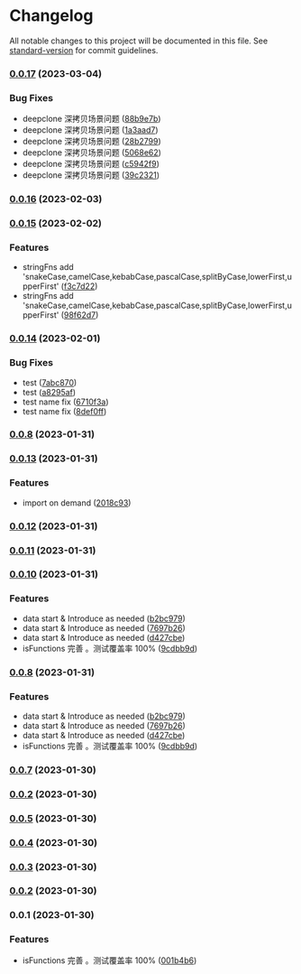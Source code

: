 # Changelog

All notable changes to this project will be documented in this file. See [standard-version](https://github.com/conventional-changelog/standard-version) for commit guidelines.

### [0.0.17](https://github.com/laoer536/js-utils/compare/v0.0.16...v0.0.17) (2023-03-04)


### Bug Fixes

* deepclone 深拷贝场景问题 ([88b9e7b](https://github.com/laoer536/js-utils/commit/88b9e7bd078b0fd752eb8fdef16469f39acb3b80))
* deepclone 深拷贝场景问题 ([1a3aad7](https://github.com/laoer536/js-utils/commit/1a3aad79c7eaca5212f1db8a259397a30d97b087))
* deepclone 深拷贝场景问题 ([28b2799](https://github.com/laoer536/js-utils/commit/28b27992359cbb5e92905bf0a1a6715d7655da6a))
* deepclone 深拷贝场景问题 ([5068e62](https://github.com/laoer536/js-utils/commit/5068e6218bb940ad9e0f5f45d00887c7728d0a81))
* deepclone 深拷贝场景问题 ([c5942f9](https://github.com/laoer536/js-utils/commit/c5942f9269eb0d8e1b66d33a132956c41092cc7a))
* deepclone 深拷贝场景问题 ([39c2321](https://github.com/laoer536/js-utils/commit/39c2321c4b0c367e0c6105b16514fa519b84a623))

### [0.0.16](https://github.com/laoer536/js-utils/compare/v0.0.15...v0.0.16) (2023-02-03)

### [0.0.15](https://github.com/laoer536/js-utils/compare/v0.0.14...v0.0.15) (2023-02-02)


### Features

* stringFns add 'snakeCase,camelCase,kebabCase,pascalCase,splitByCase,lowerFirst,upperFirst' ([f3c7d22](https://github.com/laoer536/js-utils/commit/f3c7d22db4b962ba3b8e37251a6633c795ef910c))
* stringFns add 'snakeCase,camelCase,kebabCase,pascalCase,splitByCase,lowerFirst,upperFirst' ([98f62d7](https://github.com/laoer536/js-utils/commit/98f62d7d58090437d4ad8e4f80b69e25dc729c6d))

### [0.0.14](https://github.com/laoer536/js-utils/compare/v0.0.13...v0.0.14) (2023-02-01)


### Bug Fixes

* test ([7abc870](https://github.com/laoer536/js-utils/commit/7abc8702d9b01f2fcaeb308a939f686dc1502e52))
* test ([a8295af](https://github.com/laoer536/js-utils/commit/a8295af3f14626ea8c11a44175aaaaea67cab7c4))
* test name fix ([6710f3a](https://github.com/laoer536/js-utils/commit/6710f3a5ff7742b7edce8c1a1cbcbf375934226f))
* test name fix ([8def0ff](https://github.com/laoer536/js-utils/commit/8def0ff53609807900845e180084cfdb9415918e))

### [0.0.8](https://github.com/laoer536/js-utils/compare/v0.0.7...v0.0.8) (2023-01-31)

### [0.0.13](https://github.com/laoer536/js-utils/compare/v0.0.12...v0.0.13) (2023-01-31)


### Features

* import on demand ([2018c93](https://github.com/laoer536/js-utils/commit/2018c93a65cb9578733135075169d6c105b08e56))

### [0.0.12](https://github.com/laoer536/js-utils/compare/v0.0.11...v0.0.12) (2023-01-31)

### [0.0.11](https://github.com/laoer536/js-utils/compare/v0.0.10...v0.0.11) (2023-01-31)

### [0.0.10](https://github.com/laoer536/js-utils/compare/v0.0.7...v0.0.10) (2023-01-31)


### Features

* data start & Introduce as needed ([b2bc979](https://github.com/laoer536/js-utils/commit/b2bc97909ab2b463d405bb98b072e2e0ba3ec003))
* data start & Introduce as needed ([7697b26](https://github.com/laoer536/js-utils/commit/7697b26db3fa256a3fe66d28f8baa82e58034820))
* data start & Introduce as needed ([d427cbe](https://github.com/laoer536/js-utils/commit/d427cbeb9feafff293f1737f1cd59a09ad7c3b66))
* isFunctions 完善 。测试覆盖率 100% ([9cdbb9d](https://github.com/laoer536/js-utils/commit/9cdbb9d89c749804b1e17cd934551dcd2c609d76))

### [0.0.8](https://github.com/laoer536/js-utils/compare/v0.0.7...v0.0.8) (2023-01-31)


### Features

* data start & Introduce as needed ([b2bc979](https://github.com/laoer536/js-utils/commit/b2bc97909ab2b463d405bb98b072e2e0ba3ec003))
* data start & Introduce as needed ([7697b26](https://github.com/laoer536/js-utils/commit/7697b26db3fa256a3fe66d28f8baa82e58034820))
* data start & Introduce as needed ([d427cbe](https://github.com/laoer536/js-utils/commit/d427cbeb9feafff293f1737f1cd59a09ad7c3b66))
* isFunctions 完善 。测试覆盖率 100% ([9cdbb9d](https://github.com/laoer536/js-utils/commit/9cdbb9d89c749804b1e17cd934551dcd2c609d76))

### [0.0.7](https://github.com/laoer536/js-utils/compare/v0.0.5...v0.0.7) (2023-01-30)

### [0.0.2](https://github.com/laoer536/js-utils/compare/v0.0.5...v0.0.2) (2023-01-30)

### [0.0.5](https://github.com/laoer536/js-utils/compare/v0.0.4...v0.0.5) (2023-01-30)

### [0.0.4](https://github.com/laoer536/js-utils/compare/v0.0.3...v0.0.4) (2023-01-30)

### [0.0.3](https://github.com/laoer536/js-utils/compare/v0.0.2...v0.0.3) (2023-01-30)

### [0.0.2](https://github.com/laoer536/js-utils/compare/v0.0.1...v0.0.2) (2023-01-30)

### 0.0.1 (2023-01-30)


### Features

* isFunctions 完善 。测试覆盖率 100% ([001b4b6](https://github.com/laoer536/js-utils/commit/001b4b6c82b2437f59814b3e5ad114a576e0e183))
